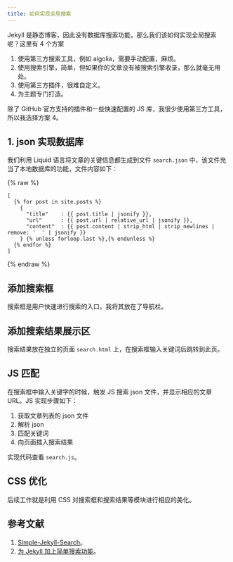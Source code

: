 ```yaml
---
title: 如何实现全局搜索
---
```


Jekyll 是静态博客，因此没有数据库搜索功能，那么我们该如何实现全局搜索呢？这里有 4 个方案

1. 使用第三方搜索工具，例如 algolia，需要手动配置，麻烦。
2. 使用搜索引擎，简单，但如果你的文章没有被搜索引擎收录，那么就毫无用处。
3. 使用第三方插件，很难自定义。
4. 为主题专门打造。

除了 GitHub 官方支持的插件和一些快速配置的 JS 库，我很少使用第三方工具，所以我选择方案 4。

## 1. json 实现数据库

我们利用 Liquid 语言将文章的关键信息都生成到文件 `search.json` 中，该文件充当了本地数据库的功能，文件内容如下：

{% raw %}
```
[
  {% for post in site.posts %}
    {
      "title"    : {{ post.title | jsonify }},
      "url"      : {{ post.url | relative_url | jsonify }},
      "content"  : {{ post.content | strip_html | strip_newlines | remove: '  ' | jsonify }}
    } {% unless forloop.last %},{% endunless %}
  {% endfor %}
]
```
{% endraw %}

## 添加搜索框

搜索框是用户快速进行搜索的入口，我将其放在了导航栏。

## 添加搜索结果展示区

搜索结果放在独立的页面 `search.html` 上，在搜索框输入关键词后跳转到此页。

## JS 匹配

在搜索框中输入关键字的时候，触发 JS 搜索 json 文件，并显示相应的文章 URL。JS 实现步骤如下：

1. 获取文章列表的 json 文件
2. 解析 json
3. 匹配关键词
4. 向页面插入搜索结果

实现代码查看 `search.js`。

## CSS 优化

后续工作就是利用 CSS 对搜索框和搜索结果等模块进行相应的美化。

## 参考文献

1. [Simple-Jekyll-Search](https://github.com/christian-fei/Simple-Jekyll-Search)。
2. [为 Jekyll 加上简单搜索功能](https://blog.fooleap.org/jekyll-simple-search.html)。